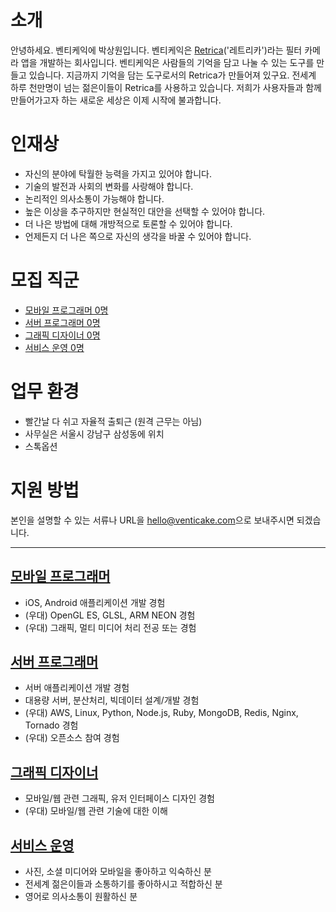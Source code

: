 # 소개
안녕하세요. 벤티케익에 박상원입니다. 벤티케익은 [Retrica](http://retrica.co)('레트리카')라는 필터 카메라 앱을 개발하는 회사입니다. 벤티케익은 사람들의 기억을 담고 나눌 수 있는 도구를 만들고 있습니다. 지금까지 기억을 담는 도구로서의 Retrica가 만들어져 있구요. 전세계 하루 천만명이 넘는 젊은이들이 Retrica를 사용하고 있습니다. 저희가 사용자들과 함께 만들어가고자 하는 새로운 세상은 이제 시작에 불과합니다.

# 인재상
- 자신의 분야에 탁월한 능력을 가지고 있어야 합니다.
- 기술의 발전과 사회의 변화를 사랑해야 합니다.
- 논리적인 의사소통이 가능해야 합니다.
- 높은 이상을 추구하지만 현실적인 대안을 선택할 수 있어야 합니다.
- 더 나은 방법에 대해 개방적으로 토론할 수 있어야 합니다.
- 언제든지 더 나은 쪽으로 자신의 생각을 바꿀 수 있어야 합니다.

# 모집 직군
- [모바일 프로그래머 0명](http://venticake.github.io/hire/late-2015.html#mobile-programmer)
- [서버 프로그래머 0명](http://venticake.github.io/hire/late-2015.html#server-programmer)
- [그래픽 디자이너 0명](http://venticake.github.io/hire/late-2015.html#grahpic-designer)
- [서비스 운영 0명](http://venticake.github.io/hire/late-2015.html#operator)

# 업무 환경
- 빨간날 다 쉬고 자율적 출퇴근 (원격 근무는 아님)
- 사무실은 서울시 강남구 삼성동에 위치
- 스톡옵션

# 지원 방법
본인을 설명할 수 있는 서류나 URL을 [hello@venticake.com](mailto:hello@venticake.com)으로 보내주시면 되겠습니다.


---


## [모바일 프로그래머](#mobile-programmer)
- iOS, Android 애플리케이션 개발 경험
- (우대) OpenGL ES, GLSL, ARM NEON 경험
- (우대) 그래픽, 멀티 미디어 처리 전공 또는 경험


## [서버 프로그래머](#server-programmer)
- 서버 애플리케이션 개발 경험
- 대용량 서버, 분산처리, 빅데이터 설계/개발 경험
- (우대) AWS, Linux, Python, Node.js, Ruby, MongoDB, Redis, Nginx, Tornado 경험
- (우대) 오픈소스 참여 경험

## [그래픽 디자이너](#graphic-designer)
- 모바일/웹 관련 그래픽, 유저 인터페이스 디자인 경험
- (우대) 모바일/웹 관련 기술에 대한 이해

## [서비스 운영](#operator)
- 사진, 소셜 미디어와 모바일을 좋아하고 익숙하신 분
- 전세계 젊은이들과 소통하기를 좋아하시고 적합하신 분
- 영어로 의사소통이 원활하신 분
